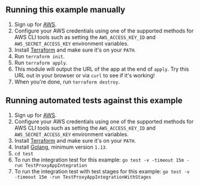 

## Running this example manually

1. Sign up for [AWS](https://aws.amazon.com/).
1. Configure your AWS credentials using one of the supported methods for AWS CLI
   tools such as setting the `AWS_ACCESS_KEY_ID` and `AWS_SECRET_ACCESS_KEY` environment variables. 
1. Install [Terraform](https://www.terraform.io/) and make sure it's on your `PATH`.
1. Run `terraform init`.
1. Run `terraform apply`.
1. This module will output the URL of the app at the end of `apply`. Try this URL out in your browser or
   via `curl` to see if it's working!
1. When you're done, run `terraform destroy`.

## Running automated tests against this example

1. Sign up for [AWS](https://aws.amazon.com/).
1. Configure your AWS credentials using one of the supported methods for AWS CLI
   tools such as setting the `AWS_ACCESS_KEY_ID` and `AWS_SECRET_ACCESS_KEY` environment variables. 
1. Install [Terraform](https://www.terraform.io/) and make sure it's on your `PATH`.
1. Install [Golang](https://golang.org/), minimum version `1.13`.
1. `cd test`
1. To run the integration test for this example: `go test -v -timeout 15m -run TestProxyAppIntegration`
1. To run the integration test with test stages for this example: `go test -v -timeout 15m -run TestProxyAppIntegrationWithStages`
